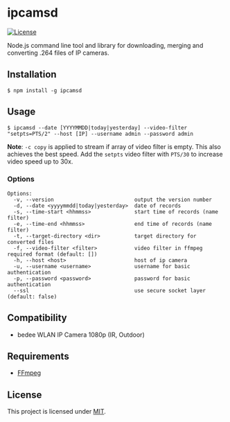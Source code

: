 # ipcamsd

[![License](https://img.shields.io/badge/License-MIT-blue.svg)](https://github.com/aoephtua/ipcamsd/blob/master/LICENSE)

Node.js command line tool and library for downloading, merging and converting .264 files of IP cameras.

## Installation

    $ npm install -g ipcamsd

## Usage

    $ ipcamsd --date [YYYYMMDD|today|yesterday] --video-filter "setpts=PTS/2" --host [IP] --username admin --password admin

**Note**: `-c copy` is applied to stream if array of video filter is empty. This also achieves the best speed. Add the `setpts` video filter with `PTS/30` to increase video speed up to 30x.

### Options

```
Options:
  -v, --version                          output the version number
  -d, --date <yyyymmdd|today|yesterday>  date of records
  -s, --time-start <hhmmss>              start time of records (name filter)
  -e, --time-end <hhmmss>                end time of records (name filter)
  -t, --target-directory <dir>           target directory for converted files
  -f, --video-filter <filter>            video filter in ffmpeg required format (default: [])
  -h, --host <host>                      host of ip camera
  -u, --username <username>              username for basic authentication
  -p, --password <password>              password for basic authentication
  --ssl                                  use secure socket layer (default: false)
```

## Compatibility

- bedee WLAN IP Camera 1080p (IR, Outdoor)

## Requirements

- [FFmpeg](https://ffmpeg.org/)

## License

This project is licensed under [MIT](https://github.com/aoephtua/ipcamsd/blob/master/LICENSE).